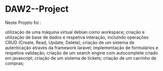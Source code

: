 # DAW2--Project

Neste Projeto foi :

utilização de uma máquina virtual debian como workspace;
criação e utilização de base de dados e respetiva interação, incluíndo operações CRUD (Create, Read, Update, Delete);
criação de um sistema de autenticação através da framework laravel;
implementação de formulários e respetiva validação;
criação de um search engine com autocomplete criado em javascript;
criação de um sistema de tickets;
criação de um carrinho de compras;

